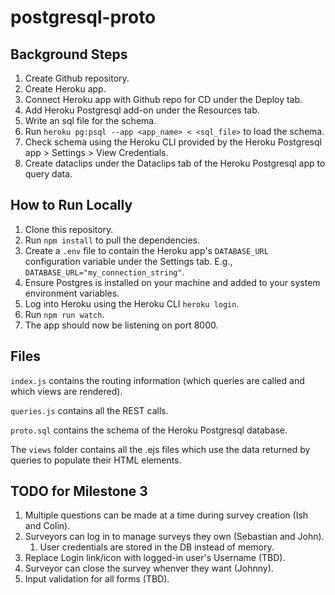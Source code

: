 # postgresql-proto
## Background Steps
1. Create Github repository.
2. Create Heroku app.
3. Connect Heroku app with Github repo for CD under the Deploy tab.
4. Add Heroku Postgresql add-on under the Resources tab.
5. Write an sql file for the schema.
6. Run ```heroku pg:psql --app <app_name> < <sql_file>``` to load the schema.
7. Check schema using the Heroku CLI provided by the Heroku Postgresql app > Settings > View Credentials.
8. Create dataclips under the Dataclips tab of the Heroku Postgresql app to query data.


## How to Run Locally
1. Clone this repository.
2. Run ```npm install``` to pull the dependencies.
3. Create a ```.env``` file to contain the Heroku app's ```DATABASE_URL``` configuration variable under the Settings tab. E.g., ```DATABASE_URL="my_connection_string"```.
4. Ensure Postgres is installed on your machine and added to your system environment variables.
5. Log into Heroku using the Heroku CLI ```heroku login```.
6. Run ```npm run watch```.
7. The app should now be listening on port 8000.


## Files

```index.js``` contains the routing information (which queries are called and which views are rendered).

```queries.js``` contains all the REST calls.

```proto.sql``` contains the schema of the Heroku Postgresql database.

The ```views``` folder contains all the .ejs files which use the data returned by queries to populate their HTML elements.


## TODO for Milestone 3
1. Multiple questions can be made at a time during survey creation (Ish and Colin).
2. Surveyors can log in to manage surveys they own (Sebastian and John).
    1. User credentials are stored in the DB instead of memory.
3. Replace Login link/icon with logged-in user's Username (TBD).
4. Surveyor can close the survey whenver they want (Johnny).
5. Input validation for all forms (TBD).
